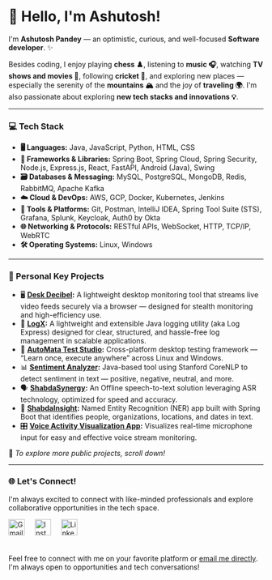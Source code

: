 # 👋 Hello, I'm Ashutosh!

I'm **Ashutosh Pandey** — an optimistic, curious, and well-focused **Software developer**. ✨

Besides coding, I enjoy playing **chess ♟️**, listening to **music 🎧**, watching **TV shows and movies 🍿**, following **cricket 🏏**, and exploring new places — especially the serenity of the **mountains 🏔️** and the joy of **traveling 🌍**. I'm also passionate about exploring **new tech stacks and innovations 💡**.

---
### 💻 Tech Stack
- **🖥️ Languages:** Java, JavaScript, Python, HTML, CSS  
- **🧱 Frameworks & Libraries:** Spring Boot, Spring Cloud, Spring Security, Node.js, Express.js, React, FastAPI, Android (Java), Swing  
- **🗃️ Databases & Messaging:** MySQL, PostgreSQL, MongoDB, Redis, RabbitMQ, Apache Kafka  
- **☁️ Cloud & DevOps:** AWS, GCP, Docker, Kubernetes, Jenkins  
- **🧰 Tools & Platforms:** Git, Postman, IntelliJ IDEA, Spring Tool Suite (STS), Grafana, Splunk, Keycloak, Auth0 by Okta
- **🌐 Networking & Protocols:** RESTful APIs, WebSocket, HTTP, TCP/IP, WebRTC  
- **🛠️ Operating Systems:** Linux, Windows

---
### 🚀 Personal Key Projects

- 🖥️ **[Desk Decibel](Desk-Decibel):** A lightweight desktop monitoring tool that streams live video feeds securely via a browser — designed for stealth monitoring and high-efficiency use.
- 🧩 **[LogX](LogX):** A lightweight and extensible Java logging utility (aka Log Express) designed for clear, structured, and hassle-free log management in scalable applications.
- 🤖 **[AutoMata Test Studio](Automata):** Cross-platform desktop testing framework — “Learn once, execute anywhere” across Linux and Windows.
- 📊 **[Sentiment Analyzer](SentimentAnalyzer):** Java-based tool using Stanford CoreNLP to detect sentiment in text — positive, negative, neutral, and more.
- 🗣️ **[ShabdaSynergy](ShabdaSynergy):** An Offline speech-to-text solution leveraging ASR technology, optimized for speed and accuracy.
- 🧠 **[ShabdaInsight](ShabdaInsight):** Named Entity Recognition (NER) app built with Spring Boot that identifies people, organizations, locations, and dates in text.
- 🎛️ **[Voice Activity Visualization App](Voice-activity-visualization):** Visualizes real-time microphone input for easy and effective voice stream monitoring.

📜 *To explore more public projects, scroll down!*

---

<h3>🌐 Let's Connect!</h3>
<p>
  I'm always excited to connect with like-minded professionals and explore collaborative opportunities in the tech space.
</p>
<!-- Social Links -->
<div style="margin-top: 10px; display: flex; gap: 20px; align-items: center; flex-wrap: wrap;">
  <a href="mailto:pandeyashutosh771@gmail.com" title="Email">
    <img alt="Gmail" src="https://img.icons8.com/color/48/gmail-new.png" width="32" height="32"/>
  </a>
  <a href="https://www.instagram.com/theashutoshpandey/" target="_blank" title="Instagram">
    <img alt="Instagram" src="https://img.icons8.com/fluency/48/instagram-new.png" width="32" height="32"/>
  </a>
  <a href="https://www.linkedin.com/in/ashutosh-pandey-7b9424221/" target="_blank" title="LinkedIn">
    <img alt="LinkedIn" src="https://img.icons8.com/color/48/linkedin.png" width="32" height="32"/>
  </a>
</div>

<br>
<p style="margin-top: 20px;">
  Feel free to connect with me on your favorite platform or 
  <a href="mailto:pandeyashutosh771@gmail.com">email me directly</a>. 
  I'm always open to opportunities and tech conversations!
</p>
